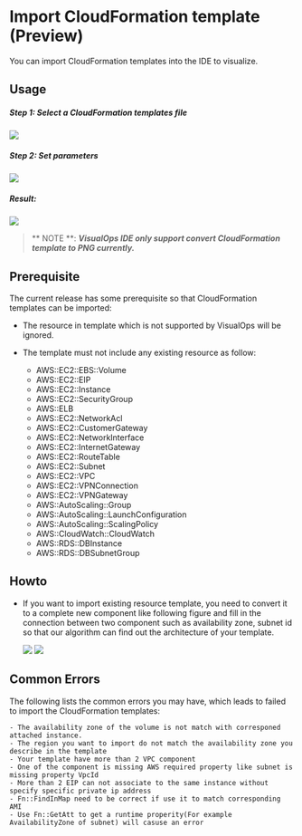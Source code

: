 # Import CloudFormation template (Preview)

You can import CloudFormation templates into the IDE to visualize.

## Usage

##### Step 1: Select a CloudFormation templates file  
![](https://raw.githubusercontent.com/VisualOps/book-image/master/ide_stack_import_cfn.png)

##### Step 2: Set parameters  
![](https://raw.githubusercontent.com/VisualOps/book-image/master/ide_stack_import_cfn_parameter.png)

##### Result:  
![](https://raw.githubusercontent.com/VisualOps/book-image/master/ide_stack_import_cfn_result.png)

> ** NOTE **: ***VisualOps IDE only support convert CloudFormation template to PNG currently.***

## Prerequisite
The current release has some prerequisite so that CloudFormation templates can be imported:

- The resource in template which is not supported by VisualOps will be ignored.

- The template must not include any existing resource as follow:


    - AWS::EC2::EBS::Volume
    - AWS::EC2::EIP
    - AWS::EC2::Instance
    - AWS::EC2::SecurityGroup
    - AWS::ELB
    - AWS::EC2::NetworkAcl
    - AWS::EC2::CustomerGateway
    - AWS::EC2::NetworkInterface
    - AWS::EC2::InternetGateway
    - AWS::EC2::RouteTable
    - AWS::EC2::Subnet
    - AWS::EC2::VPC
    - AWS::EC2::VPNConnection
    - AWS::EC2::VPNGateway
    - AWS::AutoScaling::Group
    - AWS::AutoScaling::LaunchConfiguration
    - AWS::AutoScaling::ScalingPolicy
    - AWS::CloudWatch::CloudWatch
    - AWS::RDS::DBInstance
    - AWS::RDS::DBSubnetGroup

## Howto
- If you want to import existing resource template, you need to convert it to a complete new component like following figure and fill in the connection between two component such as availability zone, subnet id so that our algorithm can find out the architecture of your template. 

    ![](https://raw.githubusercontent.com/VisualOps/book-image/master/ide_stack_importcf_sample1.png)
    ![](https://raw.githubusercontent.com/VisualOps/book-image/master/ide_stack_importcf_sample2.png)

## Common Errors
The following lists the common errors you may have, which leads to failed to import the CloudFormation templates:

    - The availability zone of the volume is not match with corresponed attached instance.
    - The region you want to import do not match the availability zone you describe in the template
    - Your template have more than 2 VPC component
    - One of the component is missing AWS required property like subnet is missing property VpcId
    - More than 2 EIP can not associate to the same instance without specify specific private ip address
    - Fn::FindInMap need to be correct if use it to match corresponding AMI
    - Use Fn::GetAtt to get a runtime properity(For example AvailabilityZone of subnet) will casuse an error


